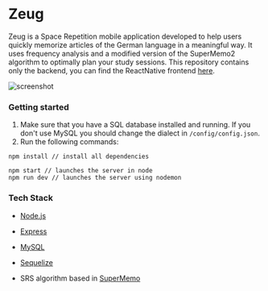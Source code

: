 # Zeug

Zeug is a Space Repetition mobile application developed to help users quickly memorize articles of the German language in a meaningful way. It uses frequency analysis and a modified version of the SuperMemo2 algorithm to optimally plan your study sessions. This repository contains only the backend, you can find the ReactNative frontend [here](https://github.com/guillem-gelabert/zeug).

![screenshot](https://media.licdn.com/dms/image/C4D22AQFTiCnca4BxwA/feedshare-shrink_8192/0?e=1551128400&v=beta&t=bkq7J7xUckm0MMm6BNBgDbpatoEgerJc6zrT6_rs9qo)


### Getting started

1. Make sure that you have a SQL database installed and running. If you don't use MySQL you should change the dialect in `/config/config.json`.
2. Run the following commands:

```
npm install // install all dependencies

npm start // launches the server in node
npm run dev // launches the server using nodemon
```

### Tech Stack

- [Node.js](https://nodejs.org/)

- [Express](https://expressjs.com/)

- [MySQL](https://www.mysql.com)

- [Sequelize](http://docs.sequelizejs.com/)

- SRS algorithm based in [SuperMemo](https://www.supermemo.com/en)
